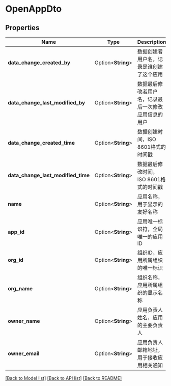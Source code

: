 # OpenAppDto

## Properties

Name | Type | Description | Notes
------------ | ------------- | ------------- | -------------
**data_change_created_by** | Option<**String**> | 数据创建者用户名，记录是谁创建了这个应用 | [optional]
**data_change_last_modified_by** | Option<**String**> | 数据最后修改者用户名，记录最后一次修改应用信息的用户 | [optional]
**data_change_created_time** | Option<**String**> | 数据创建时间，ISO 8601格式的时间戳 | [optional]
**data_change_last_modified_time** | Option<**String**> | 数据最后修改时间，ISO 8601格式的时间戳 | [optional]
**name** | Option<**String**> | 应用名称，用于显示的友好名称 | [optional]
**app_id** | Option<**String**> | 应用唯一标识符，全局唯一的应用ID | [optional]
**org_id** | Option<**String**> | 组织ID，应用所属组织的唯一标识 | [optional]
**org_name** | Option<**String**> | 组织名称，应用所属组织的显示名称 | [optional]
**owner_name** | Option<**String**> | 应用负责人姓名，应用的主要负责人 | [optional]
**owner_email** | Option<**String**> | 应用负责人邮箱地址，用于接收应用相关通知 | [optional]

[[Back to Model list]](../README.md#documentation-for-models) [[Back to API list]](../README.md#documentation-for-api-endpoints) [[Back to README]](../README.md)


